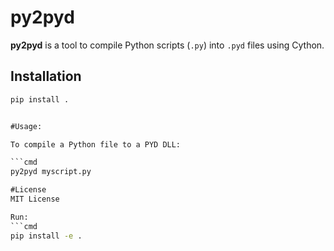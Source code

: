 # py2pyd

**py2pyd** is a tool to compile Python scripts (`.py`) into `.pyd` files using Cython.

## Installation

```cmd
pip install .


#Usage:

To compile a Python file to a PYD DLL:

```cmd
py2pyd myscript.py

#License
MIT License

Run:
```cmd
pip install -e .